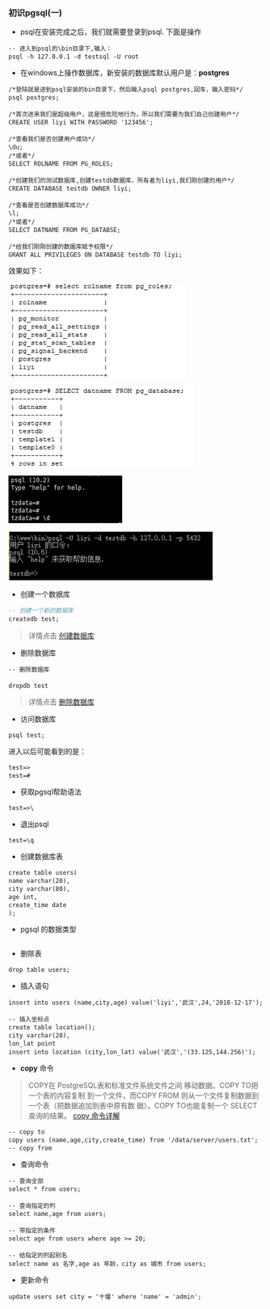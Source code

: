 ### 初识pgsql(一)
- psql在安装完成之后，我们就需要登录到psql.
下面是操作
```postgresql
-- 进入到psql的\bin目录下,输入：
psql -h 127.0.0.1 -d testsql -U root

```

- 在windows上操作数据库，新安装的数据库默认用户是：**postgres**
```postgresql
/*登陆就是进到psql安装的bin目录下，然后输入psql postgres,回车，输入密码*/
psql postgres;

/*首次进来我们是超级用户，这是很危险地行为，所以我们需要为我们自己创建用户*/
CREATE USER liyi WITH PASSWORD '123456';

/*查看我们是否创建用户成功*/
\du;
/*或者*/
SELECT ROLNAME FROM PG_ROLES;

/*创建我们的测试数据库,创建testdb数据库，所有者为liyi,我们刚创建的用户*/
CREATE DATABASE testdb OWNER liyi;

/*查看是否创建数据库成功*/
\l;
/*或者*/
SELECT DATNAME FROM PG_DATABSE;

/*给我们刚刚创建的数据库赋予权限*/
GRANT ALL PRIVILEGES ON DATABASE testdb TO liyi;
```
效果如下：

![查看用户1](psql_test2.png)

![查看数据库2](psql_test3.png)

![登录成功1](psql_test1.png)

![登陆以及成功](psql_test4.png)

- 创建一个数据库

```sql
-- 创建一个新的数据库
createdb test;
```
> 详情点击 [创建数据库](http://www.postgres.cn/docs/10/app-createdb.html)

- 删除数据库
```postgresql
-- 删除数据库

dropdb test
```
> 详情点击 [删除数据库](http://www.postgres.cn/docs/10/app-dropdb.html)

- 访问数据库
```postgresql
psql test;
```
进入以后可能看到的是：
```postgresql
test=>
test=#
```

- 获取pgsql帮助语法
```postgresql
test=>\
```

- 退出psql
```postgresql
test=\q
```
- 创建数据库表
```postgresql
create table users(
name varchar(20),
city varchar(80),
age int,
create_time date
);
```
- pgsql 的数据类型
```postgresql

```

- 删除表
```postgresql
drop table users;
```

- 插入语句
```postgresql
insert into users (name,city,age) value('liyi','武汉',24,'2018-12-17');

-- 插入坐标点
create table location();
city varchar(20),
lon_lat point
insert into location (city,lon_lat) value('武汉','(33.125,144.256)');
```

- **copy** 命令
> COPY在 PostgreSQL表和标准文件系统文件之间 移动数据。COPY TO把一个表的内容复制 到一个文件，而COPY FROM 则从一个文件复制数据到一个表（把数据追加到表中原有数 据）。COPY TO也能复制一个 SELECT查询的结果。
[copy 命令详解](http://www.postgres.cn/docs/10/sql-copy.html)
```postgresql
-- copy to
copy users (name,age,city,create_time) from '/data/server/users.txt';
-- copy from

```

- 查询命令
```postgresql
-- 查询全部
select * from users;

-- 查询指定的列
select name,age from users;

-- 带指定的条件
select age from users where age >= 20;

-- 给指定的列起别名
select name as 名字,age as 年龄，city as 城市 from users;
```

- 更新命令
```postgresql
update users set city = '十堰' where 'name' = 'admin';
```
